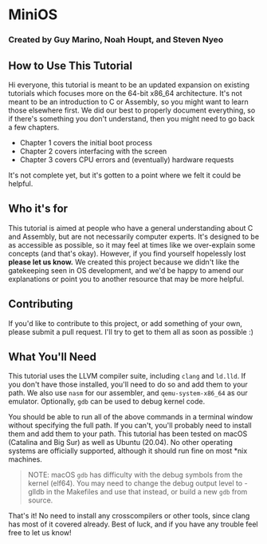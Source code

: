 # MiniOS

### Created by Guy Marino, Noah Houpt, and Steven Nyeo

## How to Use This Tutorial

Hi everyone, this tutorial is meant to be an updated expansion on existing tutorials
which focuses more on the 64-bit x86_64 architecture. It's not meant to be an introduction
to C or Assembly, so you might want to learn those elsewhere first. We did our best to
properly document everything, so if there's something you don't understand, then you
might need to go back a few chapters.

* Chapter 1 covers the initial boot process
* Chapter 2 covers interfacing with the screen
* Chapter 3 covers CPU errors and (eventually) hardware requests

It's not complete yet, but it's gotten to a point where we felt it could be helpful.

## Who it's for

This tutorial is aimed at people who have a general understanding about C and Assembly,
but are not necessarily computer experts. It's designed to be as accessible as possible, so
it may feel at times like we over-explain some concepts (and that's okay). However, if
you find yourself hopelessly lost **please let us know.** We created this project because
we didn't like the gatekeeping seen in OS development, and we'd be happy to amend our
explanations or point you to another resource that may be more helpful.

## Contributing

If you'd like to contribute to this project, or add something of your own, please submit
a pull request. I'll try to get to them all as soon as possible :)

## What You'll Need

This tutorial uses the LLVM compiler suite, including `clang` and `ld.lld`. If you don't
have those installed, you'll need to do so and add them to your path. We also use `nasm`
for our assembler, and `qemu-system-x86_64` as our emulator. Optionally, `gdb` can be used
to debug kernel code.

You should be able to run all of the above commands in a terminal window without specifying
the full path. If you can't, you'll probably need to install them and add them to your path.
This tutorial has been tested on macOS (Catalina and Big Sur) as well as Ubuntu (20.04).
No other operating systems are officially supported, although it should run fine on most \*nix
machines.

> NOTE: macOS `gdb` has difficulty with the debug symbols from the kernel (elf64). You may need to change
  the debug output level to -glldb in the Makefiles and use that instead, or build a new `gdb` from source.

That's it! No need to install any crosscompilers or other tools, since clang has most of it
covered already. Best of luck, and if you have any trouble feel free to let us know!
